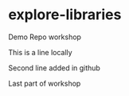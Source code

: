 # explore-libraries
Demo Repo workshop

This is a line locally 

Second line added in github

Last part of workshop
